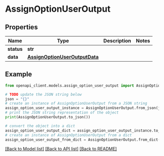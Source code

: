 # AssignOptionUserOutput


## Properties

Name | Type | Description | Notes
------------ | ------------- | ------------- | -------------
**status** | **str** |  | 
**data** | [**AssignOptionUserOutputData**](AssignOptionUserOutputData.md) |  | 

## Example

```python
from openapi_client.models.assign_option_user_output import AssignOptionUserOutput

# TODO update the JSON string below
json = "{}"
# create an instance of AssignOptionUserOutput from a JSON string
assign_option_user_output_instance = AssignOptionUserOutput.from_json(json)
# print the JSON string representation of the object
print(AssignOptionUserOutput.to_json())

# convert the object into a dict
assign_option_user_output_dict = assign_option_user_output_instance.to_dict()
# create an instance of AssignOptionUserOutput from a dict
assign_option_user_output_from_dict = AssignOptionUserOutput.from_dict(assign_option_user_output_dict)
```
[[Back to Model list]](../README.md#documentation-for-models) [[Back to API list]](../README.md#documentation-for-api-endpoints) [[Back to README]](../README.md)


